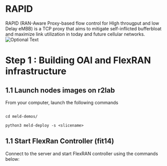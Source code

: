# RAPID
RAPID (RAN-Aware Proxy-based flow control for HIgh througput and low Delay eMBB) is a TCP proxy that aims to mitigate self-inflicted bufferbloat and maximize link utilization in today and future cellular networks.
![Optional Text](../master/ns3-testbed-git.png)
# Step 1 : Building OAI and FlexRAN infrastructure

## 1.1 Launch nodes images on r2lab

From your computer, launch the following commands

```

cd meld-demos/

python3 meld-deploy -s <slicename>

```

## 1.1 Start FlexRan Controller (fit14)

Connect to the server and start FlexRAN controller using the commands below:
